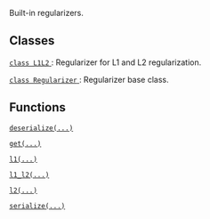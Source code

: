 Built-in regularizers.

## Classes
[ `class L1L2` ](https://tensorflow.google.cn/api_docs/python/tf/keras/regularizers/L1L2): Regularizer for L1 and L2 regularization.

[ `class Regularizer` ](https://tensorflow.google.cn/api_docs/python/tf/keras/regularizers/Regularizer): Regularizer base class.

## Functions
[ `deserialize(...)` ](https://tensorflow.google.cn/api_docs/python/tf/keras/regularizers/deserialize)

[ `get(...)` ](https://tensorflow.google.cn/api_docs/python/tf/keras/regularizers/get)

[ `l1(...)` ](https://tensorflow.google.cn/api_docs/python/tf/keras/regularizers/l1)

[ `l1_l2(...)` ](https://tensorflow.google.cn/api_docs/python/tf/keras/regularizers/l1_l2)

[ `l2(...)` ](https://tensorflow.google.cn/api_docs/python/tf/keras/regularizers/l2)

[ `serialize(...)` ](https://tensorflow.google.cn/api_docs/python/tf/keras/regularizers/serialize)

